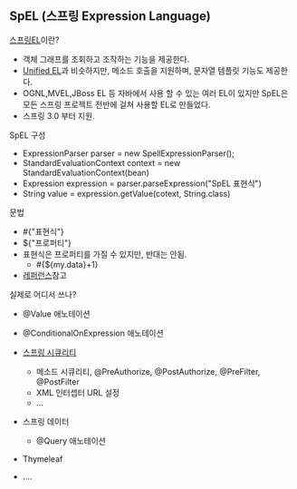## SpEL (스프링 Expression Language)
[스프링EL](https://docs.spring.io/spring/docs/current/spring-framework-reference/core.html#expressions)이란?
- 객체 그래프를 조회하고 조작하는 기능을 제공한다.
- [Unified EL](https://docs.oracle.com/javaee/5/tutorial/doc/bnahq.html)과 비슷하지만, 메소드 호출을 지원하며, 문자열 템플릿 기능도 제공한다.
- OGNL,MVEL,JBoss EL 등 자바에서 사용 할 수 있는 여러 EL이 있지만 SpEL은 모든 스프링 프로젝트 전반에 걸쳐 사용할 EL로 만들었다.
- 스프링 3.0 부터 지원.

SpEL 구성
- ExpressionParser parser = new SpellExpressionParser();
- StandardEvaluationContext context = new StandardEvaluationContext(bean)
- Expression expression = parser.parseExpression("SpEL 표현식")
- String value = expression.getValue(cotext, String.class)

문법
- \#{"표현식"}
- ${"프로퍼티"}
- 표현식은 프로퍼티를 가질 수 있지만, 반대는 안됨.
    - \#{${my.data}+1}
- [레퍼런스](https://docs.spring.io/spring/docs/current/spring-framework-reference/core.html#expressions-language-ref)참고

실제로 어디서 쓰나?
- @Value 애노테이션
- @ConditionalOnExpression 애노테이션
- [스프링 시큐리티](https://docs.spring.io/spring-security/site/docs/3.0.x/reference/el-access.html)
    - 메소드 시큐리티, @PreAuthorize, @PostAuthorize, @PreFilter, @PostFilter
    - XML 인터셉터 URL 설정
    - ...
- 스프링 데이터
    - @Query 애노테이션

- Thymeleaf
- ....
    